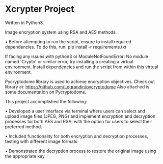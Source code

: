 # Xcrypter Project
Written in Python3.

Image encryption system using RSA and AES methods.

• Before attempting to run the script, ensure to install required dependencies. To do this, run:
pip install -r requirements.txt

If facing any issues with python3 or ModuleNotFoundError: No module named 'Crypto' or similar error, try installing a creating a virtual environment. Install dependencies and run the script from within this virtual environment. 

Pycryptodome library is used to achieve encryption objectives. Check out library at: https://github.com/Legrandin/pycryptodome
Also attached is some documentation on Pycryptodome.

This project accomplished the following:

•	Developed a user interface via terminal where users can select and upload image files (JPEG, PNG) and implement encryption and decryption processes for both AES and RSA, with the option for users to select their preferred method.

•	Included functionality for both encryption and decryption processes, testing with different image formats.

•	Demonstrated the decryption process to restore the original image using the appropriate key.
